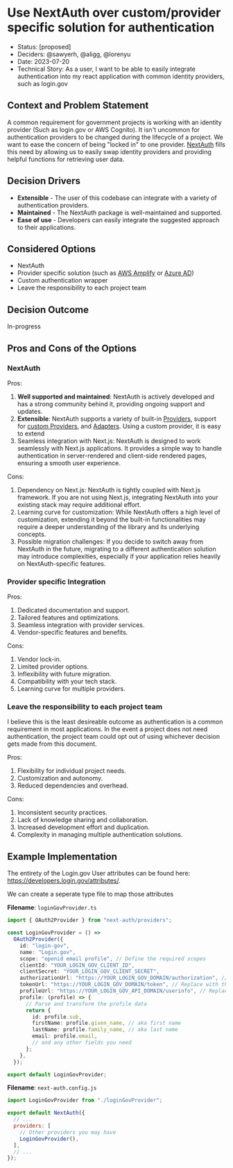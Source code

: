 # Use NextAuth over custom/provider specific solution for authentication

- Status: [proposed]
- Deciders: @sawyerh, @aligg, @lorenyu
- Date: 2023-07-20
- Technical Story: As a user, I want to be able to easily integrate authentication into my react application with common identity providers, such as login.gov

## Context and Problem Statement

A common requirement for government projects is working with an identity provider (Such as login.gov or AWS Cognito). It isn't uncommon for authentication providers to be changed during the lifecycle of a project. We want to ease the concern of being "locked in" to one provider. [NextAuth](https://next-auth.js.org/) fills this need by allowing us to easily swap identity providers and providing helpful functions for retrieving user data.

## Decision Drivers

- **Extensible** - The user of this codebase can integrate with a variety of authentication providers.
- **Maintained** - The NextAuth package is well-maintained and supported.
- **Ease of use** - Developers can easily integrate the suggested approach to their applications.


## Considered Options

- NextAuth
- Provider specific solution (such as [AWS Amplify](https://aws.amazon.com/amplify/) or [Azure AD](https://azure.microsoft.com/en-us/products/active-directory))
- Custom authentication wrapper
- Leave the responsibility to each project team

## Decision Outcome

In-progress

## Pros and Cons of the Options

### NextAuth

Pros:

1. **Well supported and maintained**: NextAuth is actively developed and has a strong community behind it, providing ongoing support and updates.
2. **Extensible**: NextAuth supports a variety of built-in [Providers](https://next-auth.js.org/providers/), support for [custom Providers](https://next-auth.js.org/configuration/providers/oauth#using-a-custom-provider), and [Adapters](https://next-auth.js.org/adapters). Using a custom provider, it is easy to extend 
3. Seamless integration with Next.js: NextAuth is designed to work seamlessly with Next.js applications. It provides a simple way to handle authentication in server-rendered and client-side rendered pages, ensuring a smooth user experience.

Cons:
1.	Dependency on Next.js: NextAuth is tightly coupled with Next.js framework. If you are not using Next.js, integrating NextAuth into your existing stack may require additional effort.
2.	Learning curve for customization: While NextAuth offers a high level of customization, extending it beyond the built-in functionalities may require a deeper understanding of the library and its underlying concepts.
3.	Possible migration challenges: If you decide to switch away from NextAuth in the future, migrating to a different authentication solution may introduce complexities, especially if your application relies heavily on NextAuth-specific features.


### Provider specific Integration

Pros:
1. Dedicated documentation and support.
2. Tailored features and optimizations.
3. Seamless integration with provider services.
4. Vendor-specific features and benefits.

Cons:
1. Vendor lock-in.
2. Limited provider options.
3. Inflexibility with future migration.
4. Compatibility with your tech stack.
5. Learning curve for multiple providers.
  


### Leave the responsibility to each project team

I believe this is the least desireable outcome as authentication is a common requirement in most applications. In the event a project does not need authentication, the project team could opt out of using whichever decision gets made from this document.

Pros:
1. Flexibility for individual project needs.
2. Customization and autonomy.
3. Reduced dependencies and overhead.

Cons:
1. Inconsistent security practices.
2. Lack of knowledge sharing and collaboration.
3. Increased development effort and duplication.
4. Complexity in managing multiple authentication solutions.

## Example Implementation

The entirety of the Login.gov User attributes can be found here: https://developers.login.gov/attributes/. 

We can create a seperate type file to map those attributes 

**Filename**: `loginGovProvider.ts`
```ts
import { OAuth2Provider } from "next-auth/providers";

const LoginGovProvider = () =>
  OAuth2Provider({
    id: "login-gov",
    name: "Login.gov",
    scope: "openid email profile", // Define the required scopes
    clientId: "YOUR_LOGIN_GOV_CLIENT_ID",
    clientSecret: "YOUR_LOGIN_GOV_CLIENT_SECRET",
    authorizationUrl: "https://YOUR_LOGIN_GOV_DOMAIN/authorization", // Replace with the actual login.gov domain
    tokenUrl: "https://YOUR_LOGIN_GOV_DOMAIN/token", // Replace with the actual login.gov domain
    profileUrl: "https://YOUR_LOGIN_GOV_API_DOMAIN/userinfo", // Replace with the actual login.gov API domain
    profile: (profile) => {
      // Parse and transform the profile data
      return {
        id: profile.sub,
        firstName: profile.given_name, // aka first name
        lastName: profile.family_name, // aka last name
        email: profile.email,
        // and any other fields you need
      };
    },
  });

export default LoginGovProvider;
```

**Filename**: `next-auth.config.js`
```js
import LoginGovProvider from "./loginGovProvider";

export default NextAuth({
  // ...
  providers: [
    // Other providers you may have
    LoginGovProvider(),
  ],
  // ...
});
```

